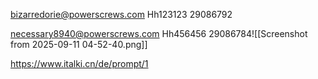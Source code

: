 bizarredorie@powerscrews.com
Hh123123
29086792

necessary8940@powerscrews.com
Hh456456
29086784![[Screenshot from 2025-09-11 04-52-40.png]]



https://www.italki.cn/de/prompt/1